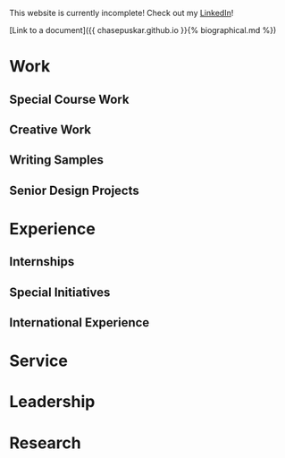 
This website is currently incomplete!  Check out my [LinkedIn](https://www.linkedin.com/in/charles-puskar)!

[Link to a document]({{ chasepuskar.github.io }}{% biographical.md %})

# Work

## Special Course Work
<!---
Showcase your abilities by presenting work of which you are especially proud. We recommend 3 or so samples of especially difficult, creative, or noteworthy work done for a course. For exmaple, a design project, a fourier project, a particularly difficult proof from "APPM Analysis class", a paper you wrote in German for a class, etc.
-->
## Creative Work
<!---
This can take a variety of forms.  It can be creativity in a design project, creative writing (poetry, fiction, etc.), visual art (drawing, painting, video work, etc.); video/audio of musical work; musical scores; video of performances; etc.
-->
## Writing Samples
<!---
The ability to communicate well is essential to almost any type of success.  This section should present 2-3 writing samples that demonstrate your ability to organize your thoughts, the quality of your reasoning and the clarity of expressing your thoughts.  Your Symposium speech from Critical Encounters I could be your first posted sample.  This writing could be from a class, but it could also be something related to research, an article you are working on or something you are presenting to a non-academic group.
-->
## Senior Design Projects
<!---
You may choose to include a comprehensive presentation of your senior design project: it's scope, purpose, driving question, technical problem being addressed, process, outcome, etc. Again, this could be an imbedded powerpoint presentation, a narrative, etc.  You should include multiple pictures or video.  A main goal of this section would be for potential employees or grad schools to be able to see what you did in your senior design project/thesis.
-->
# Experience

## Internships
<!---
Present internship experiences, including not only a presentation of what you did, but reflections on what you learned, the value of the project, how this fits your ambitions, etc.
-->
## Special Initiatives
<!---
Highlight something unique that you want to make known.  This could be your work on something like starting a tutoring program, a student group, projects you've worked on in the Makerspace, etc. You may choose to include your reflections on this as well a comprehensive presentation of what you did.
-->
## International Experience
<!---
Present your international experiences (EWB, Study Abroad, Development Projects, international volunteer projects, etc.).
-->
# Service
<!---
Present the ways in which you have been involved in service, such as TEAMS, EWB, tutoring, Habitat for Humanity, EEF, things you've done for the EHP community, reading EHP applications ;)...Include pictures or video or a powerpoint presentation or you can embed web links to official webpages to communicate your work. You may choose to include your reflections on why you think this project matters, what you learned from it, why you did it, etc.
-->
# Leadership
<!---
The concept of leadership can include many different things (many of which will overlap with "Service"): society/group leadership, leading a design project, being a tutor/LA, a recitation leader, organizing special events, being a TEAMS leader, etc.
-->
# Research
<!---
Present any research work you have done--for a class, in someone's lab, during an REU or an internship.  Include pictures, video, powerpoint presentations, visuals, etc. where relevant. This section will be especially interesting to grad schools, employers, potential research advisors (at REUs, etc.).
-->

<!---

## Welcome to GitHub Pages

You can use the [editor on GitHub](https://github.com/chasepuskar/chasepuskar.github.io/edit/master/index.md) to maintain and preview the content for your website in Markdown files.

Whenever you commit to this repository, GitHub Pages will run [Jekyll](https://jekyllrb.com/) to rebuild the pages in your site, from the content in your Markdown files.

### Markdown

Markdown is a lightweight and easy-to-use syntax for styling your writing. It includes conventions for

```markdown
Syntax highlighted code block

# Header 1
## Header 2
### Header 3

- Bulleted
- List

1. Numbered
2. List

**Bold** and _Italic_ and `Code` text

[Link](url) and ![Image](src)
```

For more details see [GitHub Flavored Markdown](https://guides.github.com/features/mastering-markdown/).

### Support or Contact

Having trouble with Pages? Check out our [documentation](https://help.github.com/categories/github-pages-basics/) or [contact support](https://github.com/contact) and we’ll help you sort it out.
-->
